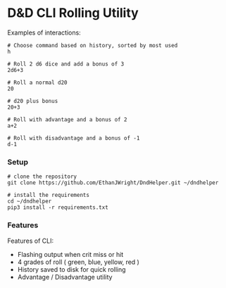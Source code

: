 # D&D CLI Rolling Utility

Examples of interactions:
```
# Choose command based on history, sorted by most used
h

# Roll 2 d6 dice and add a bonus of 3
2d6+3

# Roll a normal d20
20

# d20 plus bonus
20+3

# Roll with advantage and a bonus of 2
a+2

# Roll with disadvantage and a bonus of -1
d-1
```

### Setup
```
# clone the repository
git clone https://github.com/EthanJWright/DndHelper.git ~/dndhelper

# install the requirements
cd ~/dndhelper
pip3 install -r requirements.txt
```

### Features
Features of CLI:

* Flashing output when crit miss or hit
* 4 grades of roll ( green, blue, yellow, red )
* History saved to disk for quick rolling
* Advantage / Disadvantage utility



